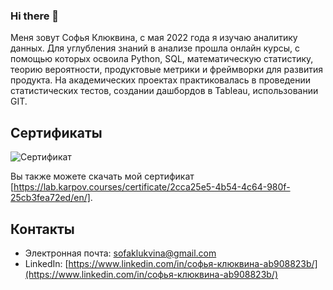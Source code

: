 ### Hi there 👋

Меня зовут Софья Клюквина, с мая 2022 года я изучаю аналитику данных. Для углубления знаний в анализе прошла онлайн курсы, с помощью которых освоила Python, SQL, математическую статистику, теорию вероятности, продуктовые метрики и фреймворки для развития продукта. На академических проектах практиковалась в проведении статистических тестов, создании дашбордов в Tableau, использовании GIT.

## Сертификаты

![Сертификат](certificate.jpg)

Вы также можете скачать мой сертификат [https://lab.karpov.courses/certificate/2cca25e5-4b54-4c64-980f-25cb3fea72ed/en/].

## Контакты

- Электронная почта: sofaklukvina@gmail.com
- LinkedIn: [https://www.linkedin.com/in/софья-клюквина-ab908823b/](https://www.linkedin.com/in/софья-клюквина-ab908823b/)
